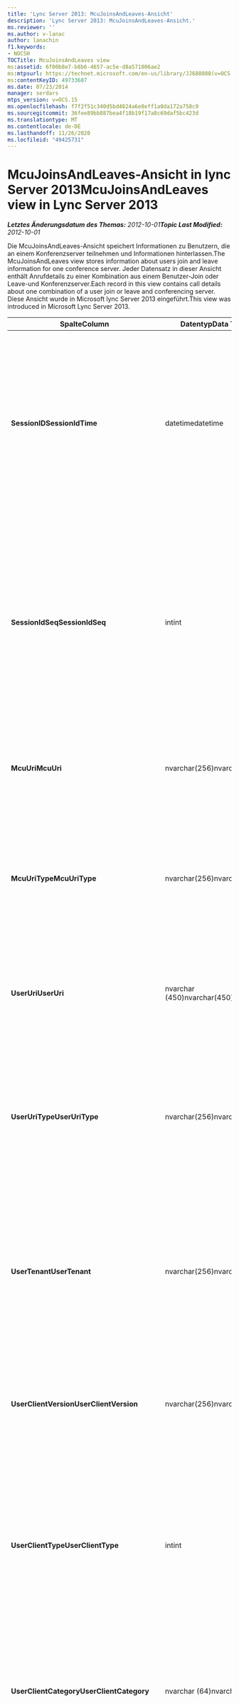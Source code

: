```yaml
---
title: 'Lync Server 2013: McuJoinsAndLeaves-Ansicht'
description: 'Lync Server 2013: McuJoinsAndLeaves-Ansicht.'
ms.reviewer: ''
ms.author: v-lanac
author: lanachin
f1.keywords:
- NOCSH
TOCTitle: McuJoinsAndLeaves view
ms:assetid: 6f00b8e7-b8b6-4657-ac5e-d8a571806ae2
ms:mtpsurl: https://technet.microsoft.com/en-us/library/JJ688088(v=OCS.15)
ms:contentKeyID: 49733687
ms.date: 07/23/2014
manager: serdars
mtps_version: v=OCS.15
ms.openlocfilehash: f7f2f51c340d5bd4824a6e8eff1a0da172a758c9
ms.sourcegitcommit: 36fee89bb887bea4f18b19f17a8c69daf5bc423d
ms.translationtype: MT
ms.contentlocale: de-DE
ms.lasthandoff: 11/26/2020
ms.locfileid: "49425731"
---
```

# <a name="mcujoinsandleaves-view-in-lync-server-2013"></a><span data-ttu-id="bdb55-103">McuJoinsAndLeaves-Ansicht in lync Server 2013</span><span class="sxs-lookup"><span data-stu-id="bdb55-103">McuJoinsAndLeaves view in Lync Server 2013</span></span>

<div data-xmlns="http://www.w3.org/1999/xhtml">

<div class="topic" data-xmlns="http://www.w3.org/1999/xhtml" data-msxsl="urn:schemas-microsoft-com:xslt" data-cs="https://msdn.microsoft.com/">

<div data-asp="https://msdn2.microsoft.com/asp">



</div>

<div id="mainSection">

<div id="mainBody"><span data-ttu-id="bdb55-104">

<span> </span></span><span class="sxs-lookup"><span data-stu-id="bdb55-104">

<span> </span></span></span>

<span data-ttu-id="bdb55-105">_**Letztes Änderungsdatum des Themas:** 2012-10-01_</span><span class="sxs-lookup"><span data-stu-id="bdb55-105">_**Topic Last Modified:** 2012-10-01_</span></span>

<span data-ttu-id="bdb55-106">Die McuJoinsAndLeaves-Ansicht speichert Informationen zu Benutzern, die an einem Konferenzserver teilnehmen und Informationen hinterlassen.</span><span class="sxs-lookup"><span data-stu-id="bdb55-106">The McuJoinsAndLeaves view stores information about users join and leave information for one conference server.</span></span> <span data-ttu-id="bdb55-107">Jeder Datensatz in dieser Ansicht enthält Anrufdetails zu einer Kombination aus einem Benutzer-Join oder Leave-und Konferenzserver.</span><span class="sxs-lookup"><span data-stu-id="bdb55-107">Each record in this view contains call details about one combination of a user join or leave and conferencing server.</span></span> <span data-ttu-id="bdb55-108">Diese Ansicht wurde in Microsoft lync Server 2013 eingeführt.</span><span class="sxs-lookup"><span data-stu-id="bdb55-108">This view was introduced in Microsoft Lync Server 2013.</span></span>


<table>
<colgroup>
<col style="width: 33%" />
<col style="width: 33%" />
<col style="width: 33%" />
</colgroup>
<thead>
<tr class="header">
<th><span data-ttu-id="bdb55-109">Spalte</span><span class="sxs-lookup"><span data-stu-id="bdb55-109">Column</span></span></th>
<th><span data-ttu-id="bdb55-110">Datentyp</span><span class="sxs-lookup"><span data-stu-id="bdb55-110">Data Type</span></span></th>
<th><span data-ttu-id="bdb55-111">Details</span><span class="sxs-lookup"><span data-stu-id="bdb55-111">Details</span></span></th>
</tr>
</thead>
<tbody>
<tr class="odd">
<td><p><span data-ttu-id="bdb55-112"><strong>SessionID</strong></span><span class="sxs-lookup"><span data-stu-id="bdb55-112"><strong>SessionIdTime</strong></span></span></p></td>
<td><p><span data-ttu-id="bdb55-113">datetime</span><span class="sxs-lookup"><span data-stu-id="bdb55-113">datetime</span></span></p></td>
<td><p><span data-ttu-id="bdb55-114">Uhrzeit der Konferenz Instanz.</span><span class="sxs-lookup"><span data-stu-id="bdb55-114">Time of conference instance.</span></span> <span data-ttu-id="bdb55-115">Wird in Verbindung mit SessionIdSeq verwendet, um eine Konferenz Instanz eindeutig zu identifizieren.</span><span class="sxs-lookup"><span data-stu-id="bdb55-115">Used in conjunction with SessionIdSeq to uniquely identify a conference instance.</span></span> <span data-ttu-id="bdb55-116">Weitere Informationen finden Sie <a href="lync-server-2013-conferences-table.md">in der Tabelle "Konferenzen" in lync Server 2013</a> .</span><span class="sxs-lookup"><span data-stu-id="bdb55-116">See the <a href="lync-server-2013-conferences-table.md">Conferences table in Lync Server 2013</a> for more information.</span></span></p></td>
</tr>
<tr class="even">
<td><p><span data-ttu-id="bdb55-117"><strong>SessionIdSeq</strong></span><span class="sxs-lookup"><span data-stu-id="bdb55-117"><strong>SessionIdSeq</strong></span></span></p></td>
<td><p><span data-ttu-id="bdb55-118">int</span><span class="sxs-lookup"><span data-stu-id="bdb55-118">int</span></span></p></td>
<td><p><span data-ttu-id="bdb55-119">Die ID-Nummer zum Identifizieren der Konferenz Instanz.</span><span class="sxs-lookup"><span data-stu-id="bdb55-119">ID number to identify the conference instance.</span></span> <span data-ttu-id="bdb55-120">Wird in Verbindung mit SessionID-Mal verwendet, um eine Konferenz Instanz eindeutig zu identifizieren.</span><span class="sxs-lookup"><span data-stu-id="bdb55-120">Used in conjunction with SessionIdTime to uniquely identify a conference instance.</span></span> <span data-ttu-id="bdb55-121">Weitere Informationen finden Sie <a href="lync-server-2013-conferences-table.md">in der Tabelle "Konferenzen" in lync Server 2013</a> .</span><span class="sxs-lookup"><span data-stu-id="bdb55-121">See the <a href="lync-server-2013-conferences-table.md">Conferences table in Lync Server 2013</a> for more information.</span></span></p></td>
</tr>
<tr class="odd">
<td><p><span data-ttu-id="bdb55-122"><strong>McuUri</strong></span><span class="sxs-lookup"><span data-stu-id="bdb55-122"><strong>McuUri</strong></span></span></p></td>
<td><p><span data-ttu-id="bdb55-123">nvarchar(256)</span><span class="sxs-lookup"><span data-stu-id="bdb55-123">nvarchar(256)</span></span></p></td>
<td><p><span data-ttu-id="bdb55-124">Der URI des Konferenzservers, mit dem der Benutzer eine Verbindung hergestellt hat.</span><span class="sxs-lookup"><span data-stu-id="bdb55-124">The URI of the conferencing server that the user connected to.</span></span></p></td>
</tr>
<tr class="even">
<td><p><span data-ttu-id="bdb55-125"><strong>McuUriType</strong></span><span class="sxs-lookup"><span data-stu-id="bdb55-125"><strong>McuUriType</strong></span></span></p></td>
<td><p><span data-ttu-id="bdb55-126">nvarchar(256)</span><span class="sxs-lookup"><span data-stu-id="bdb55-126">nvarchar(256)</span></span></p></td>
<td><p><span data-ttu-id="bdb55-127">Der URI des Konferenzservers, mit dem der Benutzer eine Verbindung hergestellt hat.</span><span class="sxs-lookup"><span data-stu-id="bdb55-127">The URI of the conferencing server that the user connected to.</span></span> <span data-ttu-id="bdb55-128">Weitere Informationen finden Sie <a href="lync-server-2013-uritypes-table.md">in der UriTypes-Tabelle in lync Server 2013</a> .</span><span class="sxs-lookup"><span data-stu-id="bdb55-128">See the <a href="lync-server-2013-uritypes-table.md">UriTypes table in Lync Server 2013</a> for more information.</span></span></p></td>
</tr>
<tr class="odd">
<td><p><span data-ttu-id="bdb55-129"><strong>UserUri</strong></span><span class="sxs-lookup"><span data-stu-id="bdb55-129"><strong>UserUri</strong></span></span></p></td>
<td><p><span data-ttu-id="bdb55-130">nvarchar (450)</span><span class="sxs-lookup"><span data-stu-id="bdb55-130">nvarchar(450)</span></span></p></td>
<td><p><span data-ttu-id="bdb55-131">Der URI des Benutzers, dessen Konferenzserver teilnehmen/Leave-Informationen erfasst wurde.</span><span class="sxs-lookup"><span data-stu-id="bdb55-131">The URI of the user whose conferencing server join/leave information was captured.</span></span></p></td>
</tr>
<tr class="even">
<td><p><span data-ttu-id="bdb55-132"><strong>UserUriType</strong></span><span class="sxs-lookup"><span data-stu-id="bdb55-132"><strong>UserUriType</strong></span></span></p></td>
<td><p><span data-ttu-id="bdb55-133">nvarchar(256)</span><span class="sxs-lookup"><span data-stu-id="bdb55-133">nvarchar(256)</span></span></p></td>
<td><p><span data-ttu-id="bdb55-134">Der Typ des URIs des Benutzers, dessen Konferenzserver teilnehmen/Leave-Informationen erfasst wurde.</span><span class="sxs-lookup"><span data-stu-id="bdb55-134">The type of URI of the user whose conferencing server join/leave information was captured.</span></span> <span data-ttu-id="bdb55-135">Weitere Informationen finden Sie <a href="lync-server-2013-uritypes-table.md">in der UriTypes-Tabelle in lync Server 2013</a> .</span><span class="sxs-lookup"><span data-stu-id="bdb55-135">See the <a href="lync-server-2013-uritypes-table.md">UriTypes table in Lync Server 2013</a> for more information.</span></span></p></td>
</tr>
<tr class="odd">
<td><p><span data-ttu-id="bdb55-136"><strong>UserTenant</strong></span><span class="sxs-lookup"><span data-stu-id="bdb55-136"><strong>UserTenant</strong></span></span></p></td>
<td><p><span data-ttu-id="bdb55-137">nvarchar(256)</span><span class="sxs-lookup"><span data-stu-id="bdb55-137">nvarchar(256)</span></span></p></td>
<td><p><span data-ttu-id="bdb55-138">Der Mandant des Benutzers, dessen Konferenzserver teilnehmen/Leave-Informationen erfasst wurde.</span><span class="sxs-lookup"><span data-stu-id="bdb55-138">The tenant of the user whose conferencing server join/leave information was captured.</span></span> <span data-ttu-id="bdb55-139">Weitere Informationen finden Sie <a href="lync-server-2013-tenants-table.md">in der Tabelle Mandanten in lync Server 2013</a> .</span><span class="sxs-lookup"><span data-stu-id="bdb55-139">See the <a href="lync-server-2013-tenants-table.md">Tenants table in Lync Server 2013</a> for more information.</span></span></p></td>
</tr>
<tr class="even">
<td><p><span data-ttu-id="bdb55-140"><strong>UserClientVersion</strong></span><span class="sxs-lookup"><span data-stu-id="bdb55-140"><strong>UserClientVersion</strong></span></span></p></td>
<td><p><span data-ttu-id="bdb55-141">nvarchar(256)</span><span class="sxs-lookup"><span data-stu-id="bdb55-141">nvarchar(256)</span></span></p></td>
<td><p><span data-ttu-id="bdb55-142">Die Version des Clients, die von dem Benutzer verwendet wird, dessen Konferenzserver-Informationen aufgenommen wurden.</span><span class="sxs-lookup"><span data-stu-id="bdb55-142">The version of client used by the user whose conferencing server join/leave information was captured.</span></span></p></td>
</tr>
<tr class="odd">
<td><p><span data-ttu-id="bdb55-143"><strong>UserClientType</strong></span><span class="sxs-lookup"><span data-stu-id="bdb55-143"><strong>UserClientType</strong></span></span></p></td>
<td><p><span data-ttu-id="bdb55-144">int</span><span class="sxs-lookup"><span data-stu-id="bdb55-144">int</span></span></p></td>
<td><p><span data-ttu-id="bdb55-145">Der Client, der von dem Benutzer verwendet wird, dessen Konferenzserver an-und Abgangs Informationen erfasst wurde.</span><span class="sxs-lookup"><span data-stu-id="bdb55-145">The client used by the user whose conferencing server join/leave information was captured.</span></span> <span data-ttu-id="bdb55-146">Weitere Informationen finden Sie <a href="lync-server-2013-useragentdef-table.md">in der UserAgentDef-Tabelle in lync Server 2013</a> .</span><span class="sxs-lookup"><span data-stu-id="bdb55-146">See the <a href="lync-server-2013-useragentdef-table.md">UserAgentDef table in Lync Server 2013</a> for more details.</span></span></p></td>
</tr>
<tr class="even">
<td><p><span data-ttu-id="bdb55-147"><strong>UserClientCategory</strong></span><span class="sxs-lookup"><span data-stu-id="bdb55-147"><strong>UserClientCategory</strong></span></span></p></td>
<td><p><span data-ttu-id="bdb55-148">nvarchar (64)</span><span class="sxs-lookup"><span data-stu-id="bdb55-148">nvarchar(64)</span></span></p></td>
<td><p><span data-ttu-id="bdb55-149">Der Name der Kategorie des Clients, die von dem Benutzer verwendet wird, dessen Konferenzserver-Informationen aufgenommen wurden.</span><span class="sxs-lookup"><span data-stu-id="bdb55-149">The name of the category of the client used by the user whose conferencing server join/leave information was captured.</span></span></p></td>
</tr>
<tr class="odd">
<td><p><span data-ttu-id="bdb55-150"><strong>McuUserInstance</strong></span><span class="sxs-lookup"><span data-stu-id="bdb55-150"><strong>McuUserInstance</strong></span></span></p></td>
<td><p><span data-ttu-id="bdb55-151">int</span><span class="sxs-lookup"><span data-stu-id="bdb55-151">int</span></span></p></td>
<td><p><span data-ttu-id="bdb55-152">Kennzeichnet die Kombination von Benutzern/Geräten für Benutzer, die gleichzeitig an mehreren Geräten angemeldet sind.</span><span class="sxs-lookup"><span data-stu-id="bdb55-152">Uniquely identifies the user/device combination for users simultaneously logged on to multiple devices.</span></span></p></td>
</tr>
<tr class="even">
<td><p><span data-ttu-id="bdb55-153"><strong>IsUserFromPstn</strong></span><span class="sxs-lookup"><span data-stu-id="bdb55-153"><strong>IsUserFromPstn</strong></span></span></p></td>
<td><p><span data-ttu-id="bdb55-154">bit</span><span class="sxs-lookup"><span data-stu-id="bdb55-154">bit</span></span></p></td>
<td><p><span data-ttu-id="bdb55-155">Bit, das darstellt, ob der Benutzer ein interner Benutzer ist oder nicht.</span><span class="sxs-lookup"><span data-stu-id="bdb55-155">Bit that represents whether the user is an internal user or not.</span></span></p></td>
</tr>
<tr class="odd">
<td><p><span data-ttu-id="bdb55-156"><strong>DialogSessionIdTime</strong></span><span class="sxs-lookup"><span data-stu-id="bdb55-156"><strong>DialogSessionIdTime</strong></span></span></p></td>
<td><p><span data-ttu-id="bdb55-157">datetime</span><span class="sxs-lookup"><span data-stu-id="bdb55-157">datetime</span></span></p></td>
<td><p><span data-ttu-id="bdb55-158">Uhrzeit der Sitzungsanforderung.</span><span class="sxs-lookup"><span data-stu-id="bdb55-158">Time of session request.</span></span> <span data-ttu-id="bdb55-159">Wird in Verbindung mit SessionIdSeq verwendet, um eine Sitzung eindeutig zu identifizieren.</span><span class="sxs-lookup"><span data-stu-id="bdb55-159">Used in conjunction with SessionIdSeq to uniquely identify a session.</span></span> <span data-ttu-id="bdb55-160">Weitere Informationen finden Sie <a href="lync-server-2013-dialogs-table.md">in der Tabelle Dialogfelder in lync Server 2013</a> .</span><span class="sxs-lookup"><span data-stu-id="bdb55-160">See the <a href="lync-server-2013-dialogs-table.md">Dialogs table in Lync Server 2013</a> for more information.</span></span></p></td>
</tr>
<tr class="even">
<td><p><span data-ttu-id="bdb55-161"><strong>DialogSessionIdSeq</strong></span><span class="sxs-lookup"><span data-stu-id="bdb55-161"><strong>DialogSessionIdSeq</strong></span></span></p></td>
<td><p><span data-ttu-id="bdb55-162">int</span><span class="sxs-lookup"><span data-stu-id="bdb55-162">int</span></span></p></td>
<td><p><span data-ttu-id="bdb55-163">Die ID-Nummer, um die Sitzung zu identifizieren.</span><span class="sxs-lookup"><span data-stu-id="bdb55-163">ID number to identify the session.</span></span> <span data-ttu-id="bdb55-164">Wird in Verbindung mit SessionID-Mal verwendet, um eine Sitzung eindeutig zu identifizieren.</span><span class="sxs-lookup"><span data-stu-id="bdb55-164">Used in conjunction with SessionIdTime to uniquely identify a session.</span></span> <span data-ttu-id="bdb55-165">Weitere Informationen finden Sie <a href="lync-server-2013-dialogs-table.md">in der Tabelle Dialogfelder in lync Server 2013</a> .</span><span class="sxs-lookup"><span data-stu-id="bdb55-165">See the <a href="lync-server-2013-dialogs-table.md">Dialogs table in Lync Server 2013</a> for more information.</span></span></p></td>
</tr>
<tr class="odd">
<td><p><span data-ttu-id="bdb55-166"><strong>Dialogfeld-Nr</strong></span><span class="sxs-lookup"><span data-stu-id="bdb55-166"><strong>DialogId</strong></span></span></p></td>
<td><p><span data-ttu-id="bdb55-167">varchar (775)</span><span class="sxs-lookup"><span data-stu-id="bdb55-167">varchar(775)</span></span></p></td>
<td><p><span data-ttu-id="bdb55-168">SIP-Dialogfeld-ID der Sitzung.</span><span class="sxs-lookup"><span data-stu-id="bdb55-168">SIP dialog ID of the session.</span></span> <span data-ttu-id="bdb55-169">Das Format lautet: Dialogfeld; from-Tag; to-Tag.</span><span class="sxs-lookup"><span data-stu-id="bdb55-169">The format is: dialog;from-tag;to-tag.</span></span></p></td>
</tr>
<tr class="even">
<td><p><span data-ttu-id="bdb55-170"><strong>UserJoinTime</strong></span><span class="sxs-lookup"><span data-stu-id="bdb55-170"><strong>UserJoinTime</strong></span></span></p></td>
<td><p><span data-ttu-id="bdb55-171">datetime</span><span class="sxs-lookup"><span data-stu-id="bdb55-171">datetime</span></span></p></td>
<td><p><span data-ttu-id="bdb55-172">Zeitpunkt, zu dem der Benutzer dem Konferenzserver beigetreten ist.</span><span class="sxs-lookup"><span data-stu-id="bdb55-172">Time the user joined the conferencing server.</span></span></p></td>
</tr>
<tr class="odd">
<td><p><span data-ttu-id="bdb55-173"><strong>UserLeaveTime</strong></span><span class="sxs-lookup"><span data-stu-id="bdb55-173"><strong>UserLeaveTime</strong></span></span></p></td>
<td><p><span data-ttu-id="bdb55-174">datetime</span><span class="sxs-lookup"><span data-stu-id="bdb55-174">datetime</span></span></p></td>
<td><p><span data-ttu-id="bdb55-175">Zeitpunkt, zu dem der Benutzer den Konferenzserver verlassen hat.</span><span class="sxs-lookup"><span data-stu-id="bdb55-175">Time the user left the conferencing server.</span></span></p></td>
</tr>
</tbody>
</table><span data-ttu-id="bdb55-176">


</div>

<span> </span>

</div>

</div>

</span><span class="sxs-lookup"><span data-stu-id="bdb55-176">


</div>

<span> </span>

</div>

</div>

</span></span></div>

